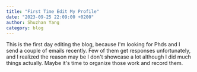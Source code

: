 ```yaml
---
title: "First Time Edit My Profile"
date: "2023-09-25 22:09:00 +0200"
author: Shuzhan Yang
category: blog 
---
```

This is the first day editing the blog, because I'm looking for Phds and I send a couple of emails recently. Few of them get responses unfortunately, and I realized the reason may be I don't showcase a lot although I did much things actually. Maybe it's time to organize those work and record them.

